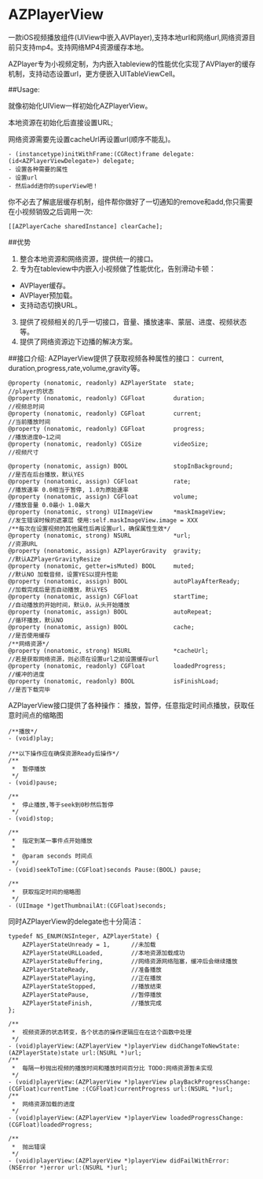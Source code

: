 # AZPlayerView

一款iOS视频播放组件(UIView中嵌入AVPlayer),支持本地url和网络url,网络资源目前只支持mp4。支持网络MP4资源缓存本地。

AZPlayer专为小视频定制，为内嵌入tableview的性能优化实现了AVPlayer的缓存机制，支持动态设置url，更方便嵌入UITableViewCell。

##Usage:

就像初始化UIView一样初始化AZPlayerView。

本地资源在初始化后直接设置URL;

网络资源需要先设置cacheUrl再设置url(顺序不能乱)。

```
- (instancetype)initWithFrame:(CGRect)frame delegate:(id<AZPlayerViewDelegate>) delegate;
- 设置各种需要的属性
- 设置url
- 然后add进你的superView吧！
```



你不必去了解底层缓存机制，组件帮你做好了一切通知的remove和add,你只需要在小视频销毁之后调用一次:
```
[[AZPlayerCache sharedInstance] clearCache];
```

##优势
1. 整合本地资源和网络资源，提供统一的接口。
2. 专为在tableview中内嵌入小视频做了性能优化，告别滑动卡顿：
 - AVPlayer缓存。
 - AVPlayer预加载。 
 - 支持动态切换URL。
3. 提供了视频相关的几乎一切接口，音量、播放速率、蒙层、进度、视频状态等。
4. 提供了网络资源边下边播的解决方案。

##接口介绍:
AZPlayerView提供了获取视频各种属性的接口：
current, duration,progress,rate,volume,gravity等。


```
@property (nonatomic, readonly) AZPlayerState  state;                   //player的状态
@property (nonatomic, readonly) CGFloat        duration;                //视频总时间
@property (nonatomic, readonly) CGFloat        current;                 //当前播放时间
@property (nonatomic, readonly) CGFloat        progress;                //播放进度0~1之间
@property (nonatomic, readonly) CGSize         videoSize;               //视频尺寸

@property (nonatomic, assign) BOOL             stopInBackground;        //是否在后台播放，默认YES
@property (nonatomic, assign) CGFloat          rate;                    //播放速率 0.0相当于暂停, 1.0为原始速率
@property (nonatomic, assign) CGFloat          volume;                  //播放音量 0.0最小 1.0最大
@property (nonatomic, strong) UIImageView      *maskImageView;          //发生错误时候的遮罩层 使用:self.maskImageView.image = XXX
/**每次在设置视频的其他属性后再设置url，确保属性生效*/
@property (nonatomic, strong) NSURL            *url;                    //资源URL
@property (nonatomic, assign) AZPlayerGravity  gravity;                 //默认AZPlayerGravityResize
@property (nonatomic, getter=isMuted) BOOL     muted;                   //默认NO 加载音频，设置YES以提升性能
@property (nonatomic, assign) BOOL             autoPlayAfterReady;      //加载完成后是否自动播放，默认YES
@property (nonatomic, assign) CGFloat          startTime;               //自动播放的开始时间，默认0，从头开始播放
@property (nonatomic, assign) BOOL             autoRepeat;              //循环播放，默认NO
@property (nonatomic, assign) BOOL             cache;                   //是否使用缓存
/**网络资源*/
@property (nonatomic, strong) NSURL            *cacheUrl;               //若是获取网络资源，则必须在设置url之前设置缓存url
@property (nonatomic, readonly) CGFloat        loadedProgress;          //缓冲的进度
@property (nonatomic, readonly) BOOL           isFinishLoad;            //是否下载完毕
```

AZPlayerView接口提供了各种操作：
播放，暂停，任意指定时间点播放，获取任意时间点的缩略图
```
/**播放*/
- (void)play;

/**以下操作应在确保资源Ready后操作*/
/**
 *  暂停播放
 */
- (void)pause;

/**
 *  停止播放,等于seek到0秒然后暂停
 */
- (void)stop;

/**
 *  指定到某一事件点开始播放
 *
 *  @param seconds 时间点
 */
- (void)seekToTime:(CGFloat)seconds Pause:(BOOL) pause;

/**
 *  获取指定时间的缩略图
 */
- (UIImage *)getThumbnailAt:(CGFloat)seconds;
```


同时AZPlayerView的delegate也十分简洁：
```
typedef NS_ENUM(NSInteger, AZPlayerState) {
    AZPlayerStateUnready = 1,      //未加载
    AZPlayerStateURLLoaded,        //本地资源加载成功
    AZPlayerStateBuffering,        //网络资源网络阻塞，缓冲后会继续播放
    AZPlayerStateReady,            //准备播放
    AZPlayerStatePlaying,          //正在播放
    AZPlayerStateStopped,          //播放结束
    AZPlayerStatePause,            //暂停播放
    AZPlayerStateFinish,           //播放完成
};
```
```
/**
 *  视频资源的状态转变，各个状态的操作逻辑应在在这个函数中处理
 */
- (void)playerView:(AZPlayerView *)playerView didChangeToNewState:(AZPlayerState)state url:(NSURL *)url;
/**
 *  每隔一秒抛出视频的播放时间和播放时间百分比 TODO:网络资源暂未实现
 */
- (void)playerView:(AZPlayerView *)playerView playBackProgressChange:(CGFloat)currentTime :(CGFloat)currentProgress url:(NSURL *)url;
/**
 *  网络资源加载的进度
 */
- (void)playerView:(AZPlayerView *)playerView loadedProgressChange:(CGFloat)loadedProgress;

/**
 *  抛出错误
 */
- (void)playerView:(AZPlayerView *)playerView didFailWithError:(NSError *)error url:(NSURL *)url;
```
